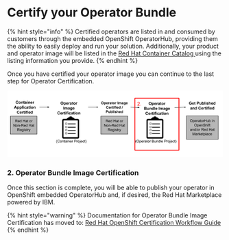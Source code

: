 # Certify your Operator Bundle

{% hint style="info" %}
Certified operators are listed in and consumed by customers through the embedded OpenShift OperatorHub, providing them the ability to easily deploy and run your solution. Additionally, your product and operator image will be listed in the [Red Hat Container Catalog ](https://catalog.redhat.com)using the listing information you provide.‌&#x20;
{% endhint %}

Once you have certified your operator image you can continue to the last step for Operator Certification.&#x20;

![](../../.gitbook/assets/workflow2.png)

### 2. Operator Bundle Image Certification&#x20;

Once this section is complete, you will be able to publish your operator in OpenShift embedded OperatorHub and, if desired, the Red Hat Marketplace powered by IBM.&#x20;

{% hint style="warning" %}
Documentation for Operator Bundle Image Certification has moved to: [Red Hat OpenShift Certification Workflow Guide](https://access.redhat.com/documentation/en-us/red\_hat\_openshift\_certification/4.9/html/red\_hat\_openshift\_software\_certification\_workflow\_guide/index)
{% endhint %}
